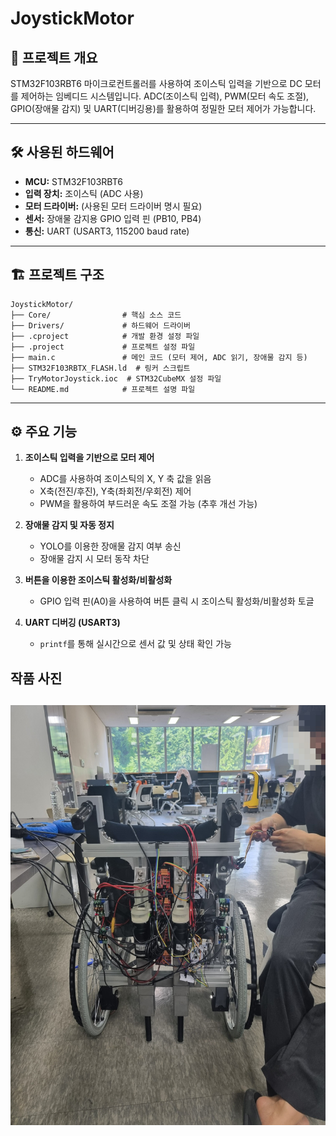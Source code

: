 # JoystickMotor

## 📌 프로젝트 개요
STM32F103RBT6 마이크로컨트롤러를 사용하여 조이스틱 입력을 기반으로 DC 모터를 제어하는 임베디드 시스템입니다. ADC(조이스틱 입력), PWM(모터 속도 조절), GPIO(장애물 감지) 및 UART(디버깅용)를 활용하여 정밀한 모터 제어가 가능합니다.

---

## 🛠 사용된 하드웨어
- **MCU:** STM32F103RBT6
- **입력 장치:** 조이스틱 (ADC 사용)
- **모터 드라이버:** (사용된 모터 드라이버 명시 필요)
- **센서:** 장애물 감지용 GPIO 입력 핀 (PB10, PB4)
- **통신:** UART (USART3, 115200 baud rate)

---

## 🏗 프로젝트 구조
```plaintext
JoystickMotor/
├── Core/                # 핵심 소스 코드
├── Drivers/             # 하드웨어 드라이버
├── .cproject            # 개발 환경 설정 파일
├── .project             # 프로젝트 설정 파일
├── main.c               # 메인 코드 (모터 제어, ADC 읽기, 장애물 감지 등)
├── STM32F103RBTX_FLASH.ld  # 링커 스크립트
├── TryMotorJoystick.ioc  # STM32CubeMX 설정 파일
└── README.md            # 프로젝트 설명 파일
```

---

## ⚙️ 주요 기능
1. **조이스틱 입력을 기반으로 모터 제어**
   - ADC를 사용하여 조이스틱의 X, Y 축 값을 읽음
   - X축(전진/후진), Y축(좌회전/우회전) 제어
   - PWM을 활용하여 부드러운 속도 조절 가능 (추후 개선 가능)

2. **장애물 감지 및 자동 정지**
   - YOLO를 이용한 장애물 감지 여부 송신
   - 장애물 감지 시 모터 동작 차단

3. **버튼을 이용한 조이스틱 활성화/비활성화**
   - GPIO 입력 핀(A0)을 사용하여 버튼 클릭 시 조이스틱 활성화/비활성화 토글

4. **UART 디버깅 (USART3)**
   - `printf`를 통해 실시간으로 센서 값 및 상태 확인 가능 


## 작품 사진
![Wheelchair Image](./wheelchair.jpg)
---

